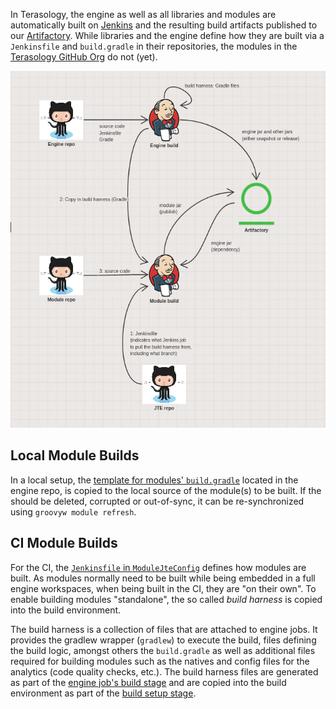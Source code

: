 In Terasology, the engine as well as all libraries and modules are automatically built on [Jenkins](https://jenkins.terasology.io) and the resulting build artifacts published to our [Artifactory](http://artifactory.terasology.org).
While libraries and the engine define how they are built via a `Jenkinsfile` and `build.gradle` in their repositories, the modules in the [Terasology GitHub Org](https://github.com/Terasology) do not (yet).

![Terasology - Build Setup](./images/Build-Setup.png)

## Local Module Builds

In a local setup, the [template for modules' `build.gradle`](https://github.com/MovingBlocks/Terasology/blob/develop/templates/build.gradle) located in the engine repo, is copied to the local source of the module(s) to be built.
If the should be deleted, corrupted or out-of-sync, it can be re-synchronized using `groovyw module refresh`.

## CI Module Builds

For the CI, the [`Jenkinsfile` in `ModuleJteConfig`](https://github.com/MovingBlocks/ModuleJteConfig/blob/develop/Jenkinsfile) defines how modules are built.
As modules normally need to be built while being embedded in a full engine workspaces, when being built in the CI, they are "on their own".
To enable building modules "standalone", the so called _build harness_ is copied into the build environment.

The build harness is a collection of files that are attached to engine jobs.
It provides the gradlew wrapper (`gradlew`) to execute the build, files defining the build logic, amongst others the `build.gradle` as well as additional files required for building modules such as the natives and config files for the analytics (code quality checks, etc.).
The build harness files are generated as part of the [engine job's build stage](https://github.com/MovingBlocks/Terasology/blob/develop/Jenkinsfile#L53-L61) and are copied into the build environment as part of the [build setup stage](https://github.com/MovingBlocks/ModuleJteConfig/blob/develop/Jenkinsfile#L36-L37).

